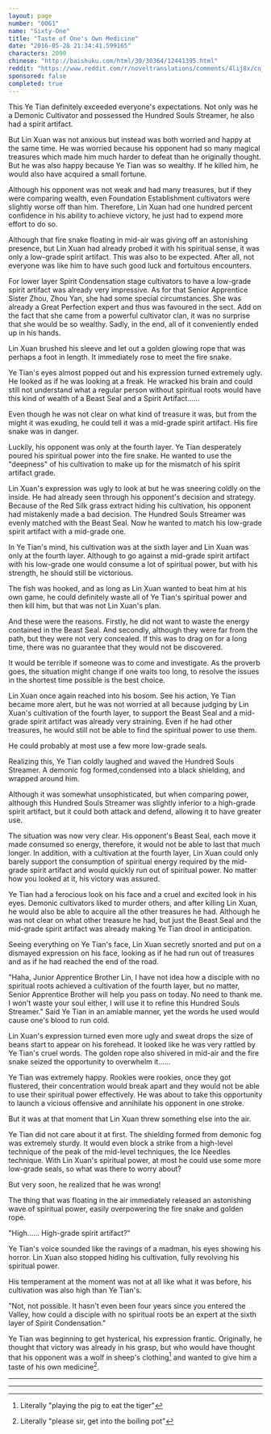 ```yaml
---
layout: page
number: "0061"
name: "Sixty-One"
title: "Taste of One's Own Medicine"
date: "2016-05-28 21:34:41.599165"
characters: 2090
chinese: "http://baishuku.com/html/30/30364/12441395.html"
reddit: "https://www.reddit.com/r/noveltranslations/comments/4lij8x/cn_tempered_immortal_chapter_0061/"
sponsored: false
completed: true
---
```


This Ye Tian definitely exceeded everyone's expectations. Not only was he a Demonic Cultivator and possessed the Hundred Souls Streamer, he also had a spirit artifact.

But Lin Xuan was not anxious but instead was both worried and happy at the same time. He was worried because his opponent had so many magical treasures which made him much harder to defeat than he originally thought. But he was also happy because Ye Tian was so wealthy. If he killed him, he would also have acquired a small fortune.

Although his opponent was not weak and had many treasures, but if they were comparing wealth, even Foundation Establishment cultivators were slightly worse off than him. Therefore, Lin Xuan had one hundred percent confidence in his ability to achieve victory, he just had to expend more effort to do so.

Although that fire snake floating in mid-air was giving off an astonishing presence, but Lin Xuan had already probed it with his spiritual sense, it was only a low-grade spirit artifact. This was also to be expected. After all, not everyone was like him to have such good luck and fortuitous encounters.

For lower layer Spirit Condensation stage cultivators to have a low-grade spirit artifact was already very impressive. As for that Senior Apprentice Sister Zhou, Zhou Yan, she had some special circumstances. She was already a Great Perfection expert and thus was favoured in the sect. Add on the fact that she came from a powerful cultivator clan, it was no surprise that she would be so wealthy. Sadly, in the end, all of it conveniently ended up in his hands.

Lin Xuan brushed his sleeve and let out a golden glowing rope that was perhaps a foot in length. It immediately rose to meet the fire snake.

Ye Tian's eyes almost popped out and his expression turned extremely ugly. He looked as if he was looking at a freak. He wracked his brain and could still not understand what a regular person without spiritual roots would have this kind of wealth of a Beast Seal and a Spirit Artifact......

Even though he was not clear on what kind of treasure it was, but from the might it was exuding, he could tell it was a mid-grade spirit artifact. His fire snake was in danger.

Luckily, his opponent was only at the fourth layer. Ye Tian desperately poured his spiritual power into the fire snake. He wanted to use the "deepness" of his cultivation to make up for the mismatch of his spirit artifact grade.

Lin Xuan's expression was ugly to look at but he was sneering coldly on the inside. He had already seen through his opponent's decision and strategy. Because of the Red Silk grass extract hiding his cultivation, his opponent had mistakenly made a bad decision. The Hundred Souls Streamer was evenly matched with the Beast Seal. Now he wanted to match his low-grade spirit artifact with a mid-grade one.

In Ye Tian's mind, his cultivation was at the sixth layer and Lin Xuan was only at the fourth layer. Although to go against a mid-grade spirit artifact with his low-grade one would consume a lot of spiritual power, but with his strength, he should still be victorious.

The fish was hooked, and as long as Lin Xuan wanted to beat him at his own game, he could definitely waste all of Ye Tian's spiritual power and then kill him, but that was not Lin Xuan's plan.

And these were the reasons. Firstly, he did not want to waste the energy contained in the Beast Seal. And secondly, although they were far from the path, but they were not very concealed. If this was to drag on for a long time, there was no guarantee that they would not be discovered.

It would be terrible if someone was to come and investigate. As the proverb goes, the situation might change if one waits too long, to resolve the issues in the shortest time possible is the best choice.

Lin Xuan once again reached into his bosom. See his action, Ye Tian became more alert, but he was not worried at all because judging by Lin Xuan's cultivation of the fourth layer, to support the Beast Seal and a mid-grade spirit artifact was already very straining. Even if he had other treasures, he would still not be able to find the spiritual power to use them.

He could probably at most use a few more low-grade seals.

Realizing this, Ye Tian coldly laughed and waved the Hundred Souls Streamer. A demonic fog formed,condensed into a black shielding, and wrapped around him.

Although it was somewhat unsophisticated, but when comparing power, although this Hundred Souls Streamer was slightly inferior to a high-grade spirit artifact, but it could both attack and defend, allowing it to have greater use.

The situation was now very clear. His opponent's Beast Seal, each move it made consumed so energy, therefore, it would not be able to last that much longer. In addition, with a cultivation at the fourth layer, Lin Xuan could only barely support the consumption of spiritual energy required by the mid-grade spirit artifact and would quickly run out of spiritual power. No matter how you looked at it, his victory was assured.

Ye Tian had a ferocious look on his face and a cruel and excited look in his eyes. Demonic cultivators liked to murder others, and after killing Lin Xuan, he would also be able to acquire all the other treasures he had. Although he was not clear on what other treasure he had, but just the Beast Seal and the mid-grade spirit artifact was already making Ye Tian drool in anticipation.

Seeing everything on Ye Tian's face, Lin Xuan secretly snorted and put on a dismayed expression on his face, looking as if he had run out of treasures and as if he had reached the end of the road.

"Haha, Junior Apprentice Brother Lin, I have not idea how a disciple with no spiritual roots achieved a cultivation of the fourth layer, but no matter, Senior Apprentice Brother will help you pass on today. No need to thank me. I won't waste your soul either, I will use it to refine this Hundred Souls Streamer." Said Ye Tian in an amiable manner, yet the words he used would cause one's blood to run cold.

Lin Xuan's expression turned even more ugly and sweat drops the size of beans start to appear on his forehead. It looked like he was very rattled by Ye Tian's cruel words. The golden rope also shivered in mid-air and the fire snake seized the opportunity to overwhelm it......

Ye Tian was extremely happy. Rookies were rookies, once they got flustered, their concentration would break apart and they would not be able to use their spiritual power effectively. He was about to take this opportunity to launch a vicious offensive and annihilate his opponent in one stroke.

But it was at that moment that Lin Xuan threw something else into the air.

Ye Tian did not care about it at first. The shielding formed from demonic fog was extremely sturdy. It would even block a strike from a high-level technique of the peak of the mid-level techniques, the Ice Needles technique. With Lin Xuan's spiritual power, at most he could use some more low-grade seals, so what was there to worry about?

But very soon, he realized that he was wrong!

The thing that was floating in the air immediately released an astonishing wave of spiritual power, easily overpowering the fire snake and golden rope.

"High...... High-grade spirit artifact?"

Ye Tian's voice sounded like the ravings of a madman, his eyes showing his horror. Lin Xuan also stopped hiding his cultivation, fully revolving his spiritual power.

His temperament at the moment was not at all like what it was before, his cultivation was also high than Ye Tian's.

"Not, not possible. It hasn't even been four years since you entered the Valley, how could a disciple with no spiritual roots be an expert at the sixth layer of Spirit Condensation."

Ye Tian was beginning to get hysterical, his expression frantic. Originally, he thought that victory was already in his grasp, but who would have thought that his opponent was a wolf in sheep's clothing[^1] and wanted to give him a taste of his own medicine[^2].

- - -
- - -

[^1]: Literally "playing the pig to eat the tiger"

[^2]: Literally "please sir, get into the boiling pot"

